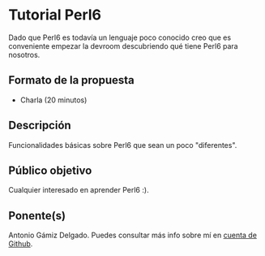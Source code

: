 # Tutorial Perl6

Dado que Perl6 es todavía un lenguaje poco conocido creo que es conveniente empezar la devroom descubriendo
qué tiene Perl6 para nosotros.

## Formato de la propuesta

* Charla (20 minutos)

## Descripción

Funcionalidades básicas sobre Perl6 que sean un poco "diferentes".

## Público objetivo

Cualquier interesado en aprender Perl6 :).

## Ponente(s)

Antonio Gámiz Delgado. Puedes consultar más info sobre mí en [cuenta de Github](https://github.com/antoniogamiz).
